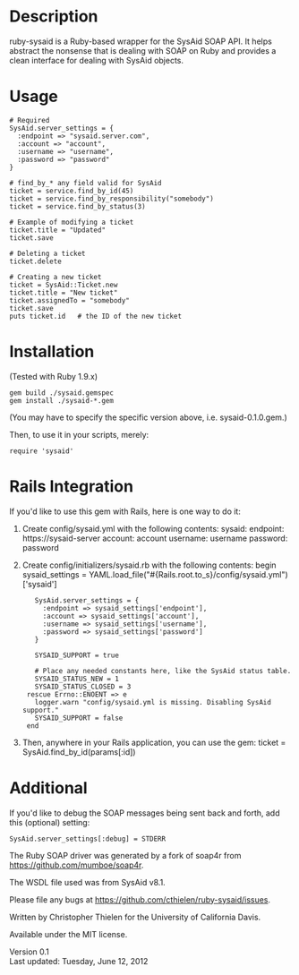 Description
===========
ruby-sysaid is a Ruby-based wrapper for the SysAid SOAP API. It helps abstract
the nonsense that is dealing with SOAP on Ruby and provides a clean interface
for dealing with SysAid objects.

Usage
=====
    # Required
    SysAid.server_settings = {
      :endpoint => "sysaid.server.com",
      :account => "account",
      :username => "username",
      :password => "password"
    }
    
    # find_by_* any field valid for SysAid
    ticket = service.find_by_id(45)
    ticket = service.find_by_responsibility("somebody")
    ticket = service.find_by_status(3)
    
    # Example of modifying a ticket
    ticket.title = "Updated"
    ticket.save
    
    # Deleting a ticket
    ticket.delete
    
    # Creating a new ticket
    ticket = SysAid::Ticket.new
    ticket.title = "New ticket"
    ticket.assignedTo = "somebody"
    ticket.save
    puts ticket.id   # the ID of the new ticket

Installation
============
(Tested with Ruby 1.9.x)

    gem build ./sysaid.gemspec
    gem install ./sysaid-*.gem

(You may have to specify the specific version above, i.e. sysaid-0.1.0.gem.)

Then, to use it in your scripts, merely:

    require 'sysaid'

Rails Integration
=================
If you'd like to use this gem with Rails, here is one way to do it:

1. Create config/sysaid.yml with the following contents:
        sysaid:
          endpoint: https://sysaid-server
          account: account
          username: username
          password: password
2. Create config/initializers/sysaid.rb with the following contents:
        begin
          sysaid_settings = YAML.load_file("#{Rails.root.to_s}/config/sysaid.yml")['sysaid']
  
          SysAid.server_settings = {
            :endpoint => sysaid_settings['endpoint'],
            :account => sysaid_settings['account'],
            :username => sysaid_settings['username'],
            :password => sysaid_settings['password']
          }
  
          SYSAID_SUPPORT = true
  
          # Place any needed constants here, like the SysAid status table.
          SYSAID_STATUS_NEW = 1
          SYSAID_STATUS_CLOSED = 3
        rescue Errno::ENOENT => e
          logger.warn "config/sysaid.yml is missing. Disabling SysAid support."
          SYSAID_SUPPORT = false
        end
3. Then, anywhere in your Rails application, you can use the gem:
    ticket = SysAid.find_by_id(params[:id])

Additional
==========
If you'd like to debug the SOAP messages being sent back and forth, add
this (optional) setting:

    SysAid.server_settings[:debug] = STDERR

The Ruby SOAP driver was generated by a fork of soap4r from https://github.com/mumboe/soap4r.

The WSDL file used was from SysAid v8.1.

Please file any bugs at https://github.com/cthielen/ruby-sysaid/issues.

Written by Christopher Thielen for the University of California Davis.

Available under the MIT license.

Version 0.1  
Last updated: Tuesday, June 12, 2012
